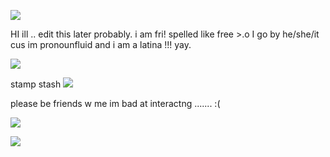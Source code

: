 ![](https://files.catbox.moe/2fm5io.png)

HI ill .. edit this later probably. i am fri! spelled like free >.o I go by he/she/it cus im pronounfluid and i am a latina !!! yay.

![](https://files.catbox.moe/dr8zzn.png) 

stamp stash
![](https://files.catbox.moe/qaq9ws.png) 

please be friends w me im bad at interactng ....... :(

![](https://files.catbox.moe/ohx4w7.png) 

![](https://files.catbox.moe/tclte1.png) 
